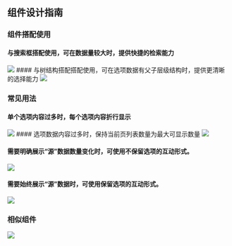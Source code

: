 ## 组件设计指南


### 组件搭配使用


#### 与搜索框搭配使用，可在数据量较大时，提供快捷的检索能力

<img src="https://oteam-tdesign-1258344706.cos.ap-guangzhou.myqcloud.com/site/design/%E7%A9%BF%E6%A2%AD%E6%A1%86%201.png"/>
#### 与树结构搭配搭配使用，可在选项数据有父子层级结构时，提供更清晰的选择能力

<img src="https://oteam-tdesign-1258344706.cos.ap-guangzhou.myqcloud.com/site/design/%E7%A9%BF%E6%A2%AD%E6%A1%86%202.png"/>


### 常见用法

#### 单个选项内容过多时，每个选项内容折行显示

<img src="https://oteam-tdesign-1258344706.cos.ap-guangzhou.myqcloud.com/site/design/%E7%A9%BF%E6%A2%AD%E6%A1%86%203.png"/>
#### 选项数据内容过多时，保持当前页列表数量为最大可显示数量

<img src="https://oteam-tdesign-1258344706.cos.ap-guangzhou.myqcloud.com/site/design/%E7%A9%BF%E6%A2%AD%E6%A1%86%204.png"/>

#### 需要明确展示“源”数据数量变化时，可使用不保留选项的互动形式。
<img src="https://oteam-tdesign-1258344706.cos.ap-guangzhou.myqcloud.com/site/design/%E7%A9%BF%E6%A2%AD%E6%A1%86%205.png"/>

#### 需要始终展示“源”数据时，可使用保留选项的互动形式。

<img src="https://oteam-tdesign-1258344706.cos.ap-guangzhou.myqcloud.com/site/design/%E7%A9%BF%E6%A2%AD%E6%A1%86%206.png"/>


### 相似组件
<img src="https://oteam-tdesign-1258344706.cos.ap-guangzhou.myqcloud.com/site/design/%E7%A9%BF%E6%A2%AD%E6%A1%86%207.png"/>
